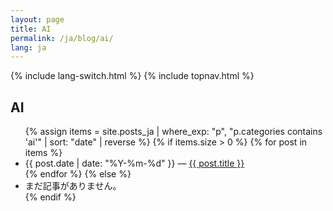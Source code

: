 ```yaml
---
layout: page
title: AI
permalink: /ja/blog/ai/
lang: ja
---
```


{% include lang-switch.html %} 
{% include topnav.html %}

<h2>AI</h2>
<ul>
{% assign items = site.posts_ja | where_exp: "p", "p.categories contains 'ai'" | sort: "date" | reverse %}
{% if items.size > 0 %}
  {% for post in items %}
    <li><span class="muted">{{ post.date | date: "%Y-%m-%d" }}</span> — <a href="{{ post.url | relative_url }}">{{ post.title }}</a></li>
  {% endfor %}
{% else %}
  <li>まだ記事がありません。</li>
{% endif %}
</ul>
